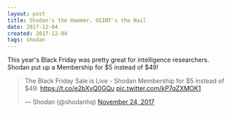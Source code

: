 ```yaml
---
layout: post
title: Shodan's the Hammer. OSINT's the Nail
date: 2017-12-04
created: 2017-12-04
tags: shodan
---
```

This year's Black Friday was pretty great for intelligence researchers. Shodan put up a Membership for $5 instead of $49!
<blockquote class="twitter-tweet" data-lang="en"><p lang="en" dir="ltr">The Black Friday Sale is Live - Shodan Membership for $5 instead of $49: <a href="https://t.co/e2bXvQ0GQu">https://t.co/e2bXvQ0GQu</a> <a href="https://t.co/kP7qZXMOK1">pic.twitter.com/kP7qZXMOK1</a></p>&mdash; Shodan (@shodanhq) <a href="https://twitter.com/shodanhq/status/933907388444430336?ref_src=twsrc%5Etfw">November 24, 2017</a></blockquote>
<script async src="https://platform.twitter.com/widgets.js" charset="utf-8"></script>
